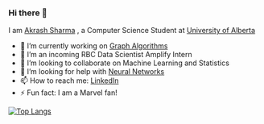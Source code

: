 ### Hi there 👋

<!--
**Akarsh654/Akarsh654** is a ✨ _special_ ✨ repository because its `README.md` (this file) appears on your GitHub profile. -->

I am [Akrash Sharma](https://akrashsharma.netlify.app/) , a Computer Science Student at [University of Alberta](https://www.ualberta.ca/index.html) 

- 🔭 I’m currently working on [Graph Algorithms](https://github.com/Akarsh654/Graph-Algorithms-Package) 
- 🌱 I’m an incoming RBC Data Scientist Amplify Intern
- 👯 I’m looking to collaborate on Machine Learning and Statistics
- 🤔 I’m looking for help with [Neural Networks](hhttps://github.com/Akarsh654/Deep-Learning-Projects/tree/main/Neural%20Networks)
- 📫 How to reach me: [LinkedIn](https://www.linkedin.com/in/akrash-sharma-a75808198/)
- ⚡ Fun fact: I am a Marvel fan!

[![Top Langs](https://github-readme-stats.vercel.app/api/top-langs/?username=Akarsh654&hide=jupyter_notebook&layout=compact)](https://github.com/Akarsh654/github-readme-stats)

